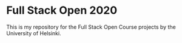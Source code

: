 # Full Stack Open 2020

This is my repository for the Full Stack Open Course projects by the University of Helsinki.



